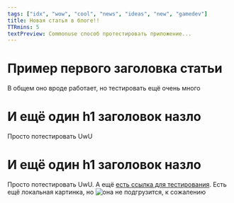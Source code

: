 ```yaml
---
tags: ["idx", "wow", "cool", "news", "ideas", "new", "gamedev"]
title: Новая статья в блоге!!
TTRmins: 5
textPreview: Commonuse способ протестировать приложение...
---
```


# Пример первого заголовка статьи

В общем оно вроде работает, но тестировать ещё очень много

# И ещё один h1 заголовок назло

Просто потестировать UwU

# И ещё один h1 заголовок назло

Просто потестировать UwU. А ещё [есть ссылка для тестирования](https://internet.com). Есть ещё локальная картинка, но ![она](/meme-65.jpg) не подгрузится, к сожалению
